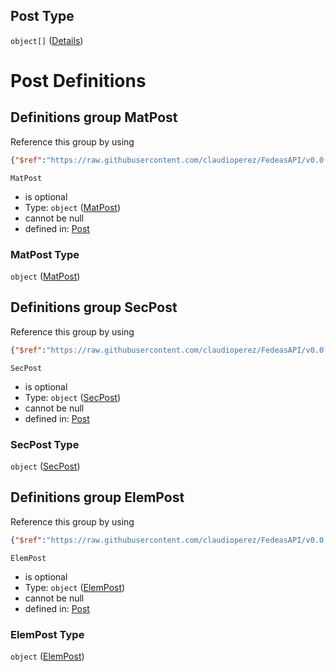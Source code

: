 ## Post Type

`object[]` ([Details](post-items.md))

# Post Definitions

## Definitions group MatPost

Reference this group by using

```json
{"$ref":"https://raw.githubusercontent.com/claudioperez/FedeasAPI/v0.0.0/schemas/model.schema.json#/definitions/MatPost"}
```




`MatPost`

-   is optional
-   Type: `object` ([MatPost](post-definitions-matpost.md))
-   cannot be null
-   defined in: [Post](post-definitions-matpost.md "https&#x3A;//raw.githubusercontent.com/claudioperez/FedeasAPI/v0.0.0/schemas/model.schema.json#/definitions/MatPost")

### MatPost Type

`object` ([MatPost](post-definitions-matpost.md))

## Definitions group SecPost

Reference this group by using

```json
{"$ref":"https://raw.githubusercontent.com/claudioperez/FedeasAPI/v0.0.0/schemas/model.schema.json#/definitions/SecPost"}
```




`SecPost`

-   is optional
-   Type: `object` ([SecPost](post-definitions-secpost.md))
-   cannot be null
-   defined in: [Post](post-definitions-secpost.md "https&#x3A;//raw.githubusercontent.com/claudioperez/FedeasAPI/v0.0.0/schemas/model.schema.json#/definitions/SecPost")

### SecPost Type

`object` ([SecPost](post-definitions-secpost.md))

## Definitions group ElemPost

Reference this group by using

```json
{"$ref":"https://raw.githubusercontent.com/claudioperez/FedeasAPI/v0.0.0/schemas/model.schema.json#/definitions/ElemPost"}
```




`ElemPost`

-   is optional
-   Type: `object` ([ElemPost](post-definitions-elempost.md))
-   cannot be null
-   defined in: [Post](post-definitions-elempost.md "https&#x3A;//raw.githubusercontent.com/claudioperez/FedeasAPI/v0.0.0/schemas/model.schema.json#/definitions/ElemPost")

### ElemPost Type

`object` ([ElemPost](post-definitions-elempost.md))
